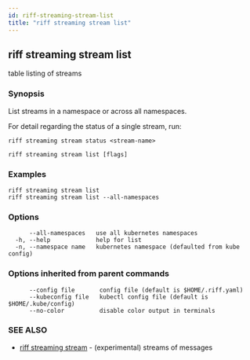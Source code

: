 ```yaml
---
id: riff-streaming-stream-list
title: "riff streaming stream list"
---
```

## riff streaming stream list

table listing of streams

### Synopsis

List streams in a namespace or across all namespaces.

For detail regarding the status of a single stream, run:

    riff streaming stream status <stream-name>

```
riff streaming stream list [flags]
```

### Examples

```
riff streaming stream list
riff streaming stream list --all-namespaces
```

### Options

```
      --all-namespaces   use all kubernetes namespaces
  -h, --help             help for list
  -n, --namespace name   kubernetes namespace (defaulted from kube config)
```

### Options inherited from parent commands

```
      --config file       config file (default is $HOME/.riff.yaml)
      --kubeconfig file   kubectl config file (default is $HOME/.kube/config)
      --no-color          disable color output in terminals
```

### SEE ALSO

* [riff streaming stream](riff_streaming_stream.md)	 - (experimental) streams of messages


